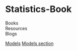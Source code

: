 # Statistics-Book
    
Books   
Resources   
Blogs   
    
<a href="/Models">Models</a>
[Models section](/Models)
